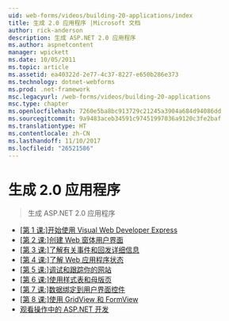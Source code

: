 ```yaml
---
uid: web-forms/videos/building-20-applications/index
title: 生成 2.0 应用程序 |Microsoft 文档
author: rick-anderson
description: 生成 ASP.NET 2.0 应用程序
ms.author: aspnetcontent
manager: wpickett
ms.date: 10/05/2011
ms.topic: article
ms.assetid: ea40322d-2e77-4c37-8227-e650b286e373
ms.technology: dotnet-webforms
ms.prod: .net-framework
msc.legacyurl: /web-forms/videos/building-20-applications
msc.type: chapter
ms.openlocfilehash: 7260e5ba8bc913729c21245a3904a684d94086dd
ms.sourcegitcommit: 9a9483aceb34591c97451997036a9120c3fe2baf
ms.translationtype: HT
ms.contentlocale: zh-CN
ms.lasthandoff: 11/10/2017
ms.locfileid: "26521586"
---
```

<a name="building-20-applications"></a>生成 2.0 应用程序
====================
> 生成 ASP.NET 2.0 应用程序


- [[第 1 课:]开始使用 Visual Web Developer Express](lesson-1-getting-started-with-visual-web-developer-express.md)
- [[第 2 课:]创建 Web 窗体用户界面](lesson-2-creating-a-web-forms-user-interface.md)
- [[第 3 课:]了解有关事件和回发详细信息](lesson-3-understanding-more-about-events-and-postback.md)
- [[第 4 课:]了解 Web 应用程序状态](lesson-4-understanding-web-application-state.md)
- [[第 5 课:]调试和跟踪你的网站](lesson-5-debugging-and-tracing-your-website.md)
- [[第 6 课:]使用样式表和母版页](lesson-6-working-with-stylesheets-and-master-pages.md)
- [[第 7 课:]数据绑定到用户界面控件](lesson-7-databinding-to-user-interface-controls.md)
- [[第 8 课:]使用 GridView 和 FormView](lesson-8-working-with-the-gridview-and-formview.md)
- [观看操作中的 ASP.NET 开发](watch-aspnet-development-in-action.md)
